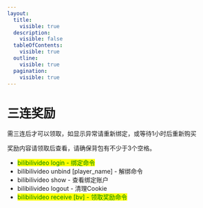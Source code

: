 ```yaml
---
layout:
  title:
    visible: true
  description:
    visible: false
  tableOfContents:
    visible: true
  outline:
    visible: true
  pagination:
    visible: true
---
```


# 三连奖励

需三连后才可以领取，如显示异常请重新绑定，或等待1小时后重新购买

奖励内容请领取后查看，请确保背包有不少于3个空格。

* <mark style="color:green;">bilibilivideo login - 绑定命令</mark>
* bilibilivideo unbind \[player\_name] - 解绑命令
* bilibilivideo show - 查看绑定账户
* bilibilivideo logout - 清理Cookie
* <mark style="color:green;">bilibilivideo receive \[bv] - 领取奖励命令</mark>
